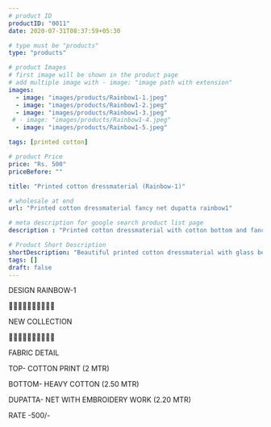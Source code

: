 ```yaml
---
# product ID
productID: "0011"
date: 2020-07-31T08:37:59+05:30

# type must be "products"
type: "products"

# product Images
# first image will be shown in the product page
# add multiple image with - image: "image path with extension"
images:
  - image: "images/products/Rainbow1-1.jpeg"
  - image: "images/products/Rainbow1-2.jpeg"
  - image: "images/products/Rainbow1-3.jpeg"
 # - image: "images/products/Rainbow1-4.jpeg"
  - image: "images/products/Rainbow1-5.jpeg"

tags: [printed cotton]

# product Price
price: "Rs. 500"
priceBefore: ""

title: "Printed cotton dressmaterial (Rainbow-1)"

# wholesale at end 
url: "Printed cotton dressmaterial fancy net dupatta rainbow1"

# meta description for google search product list page
description : "Printed cotton dressmaterial with cotton bottom and fancy net dupatta"

# Product Short Description
shortDescription: "Beautiful printed cotton dressmaterial with glass beads handwork, matching cotton bottom and fancy net dupatta with embroidery work."
tags: []
draft: false
---
```

DESIGN RAINBOW-1

💐💐💐💐💐💐💐💐💐💐

NEW COLLECTION

🌷🌷🌷🌷🌷🌷🌷🌷🌷🌷

FABRIC DETAIL

TOP- COTTON PRINT (2 MTR)

BOTTOM- HEAVY COTTON (2.50 MTR)

DUPATTA- NET WITH EMBROIDERY WORK (2.20 MTR)

RATE -500/-

